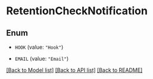 # RetentionCheckNotification

## Enum


* `HOOK` (value: `"Hook"`)

* `EMAIL` (value: `"Email"`)


[[Back to Model list]](../README.md#documentation-for-models) [[Back to API list]](../README.md#documentation-for-api-endpoints) [[Back to README]](../README.md)


